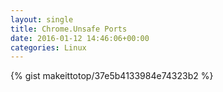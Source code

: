 ```yaml
---
layout: single                                                                                                              
title: Chrome.Unsafe Ports                                                                                                                       
date: 2016-01-12 14:46:06+00:00                                                                                                                        
categories: Linux                                                                                                                
---                                                                                                                              
```


{% gist makeittotop/37e5b4133984e74323b2 %}                                                                                                           

